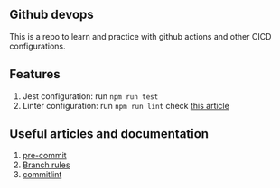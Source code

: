 ## Github devops
This is a repo to learn and practice with github actions and other CICD configurations.

## Features
1. Jest configuration: run `npm run test`
2. Linter configuration: run `npm run lint` check [this article](https://khalilstemmler.com/blogs/typescript/eslint-for-typescript/)

## Useful articles and documentation
1. [pre-commit](https://pre-commit.com/)
2. [Branch rules](https://calmcode.io/course/github-actions/prevent-merge)
3. [commitlint](https://commitlint.js.org/guides/getting-started.html)
